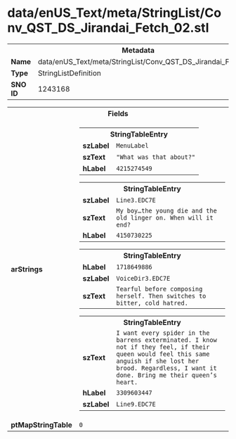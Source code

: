 <h1>data/enUS_Text/meta/StringList/Conv_QST_DS_Jirandai_Fetch_02.stl</h1><table><tr><th colspan="100%">Metadata</th></tr><tr><td><b>Name</b></td><td>data/enUS_Text/meta/StringList/Conv_QST_DS_Jirandai_Fetch_02.stl</td></tr><tr><td><b>Type</b></td><td>StringListDefinition</td></tr><tr><td><b>SNO ID</b></td><td>1243168</td></tr></table>

<table><tr><th colspan="100%">Fields</th></tr><tr><td><b>arStrings</b></td><td><table><tr><th colspan="100%">StringTableEntry</th></tr><tr><td><b>szLabel</b></td><td><code>MenuLabel</code></td></tr><tr><td><b>szText</b></td><td><code>"What was that about?"</code></td></tr><tr><td><b>hLabel</b></td><td><code>4215274549</code></td></tr></table>


<table><tr><th colspan="100%">StringTableEntry</th></tr><tr><td><b>szLabel</b></td><td><code>Line3.EDC7E</code></td></tr><tr><td><b>szText</b></td><td><code>My boy…the young die and the old linger on. When will it end?</code></td></tr><tr><td><b>hLabel</b></td><td><code>4150730225</code></td></tr></table>


<table><tr><th colspan="100%">StringTableEntry</th></tr><tr><td><b>hLabel</b></td><td><code>1718649886</code></td></tr><tr><td><b>szLabel</b></td><td><code>VoiceDir3.EDC7E</code></td></tr><tr><td><b>szText</b></td><td><code>Tearful before composing herself. Then switches to bitter, cold hatred. </code></td></tr></table>


<table><tr><th colspan="100%">StringTableEntry</th></tr><tr><td><b>szText</b></td><td><code>I want every spider in the barrens exterminated. I know not if they feel, if their queen would feel this same anguish if she lost her brood. Regardless, I want it done. Bring me their queen’s heart.</code></td></tr><tr><td><b>hLabel</b></td><td><code>3309603447</code></td></tr><tr><td><b>szLabel</b></td><td><code>Line9.EDC7E</code></td></tr></table>


</td></tr><tr><td><b>ptMapStringTable</b></td><td><code>0</code></td></tr></table>

